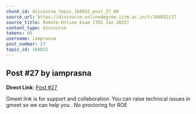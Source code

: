 ```yaml
---
chunk_id: discourse_topic_168832_post_27_00
source_url: https://discourse.onlinedegree.iitm.ac.in/t/168832/27
source_title: Remote Online Exam [TDS Jan 2025]
content_type: discourse
tokens: 66
username: iamprasna
post_number: 27
topic_id: 168832
---
```


## Post #27 by iamprasna

**Direct Link**: [Post #27](https://discourse.onlinedegree.iitm.ac.in/t/168832/27)

Gmeet link is for support and collaboration. You can raise technical issues in gmeet so we can help you . No proctoring for ROE
